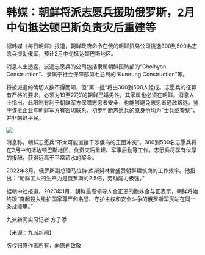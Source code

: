 # 韩媒：朝鲜将派志愿兵援助俄罗斯，2月中旬抵达顿巴斯负责灾后重建等

据韩媒《每日朝鲜》报道，朝鲜政府命令在俄的朝鲜贸易公司挑选300到500名志愿兵援助俄军，预计2月中旬抵达顿巴斯地区。

消息人士透露，派遣志愿兵的公司包括隶属朝鲜国防部的“Cholhyon Construction”、隶属于社会保障部第七总局的“Kumrung
Construction”等。

将被派遣的确切人数不得而知，但“第一批”将由300到500人组成。志愿兵的征募有严格的要求，必须为19至27岁的朝鲜已婚男性，其家属也必须在朝鲜。消息人士指出，此限制有利于朝鲜军方保障志愿者安全，也能够避免志愿者通敌叛逃。鉴于该批企业与朝鲜军方有密切联系，初步判断志愿兵的原身份均为“士兵或警察”，并非朝鲜平民。

![](https://inews.gtimg.com/newsapp_bt/0/15641879267/1000)

消息称，朝鲜志愿兵“不太可能直接干涉俄乌的正面冲突”。300到500名志愿兵将在2月中旬抵达顿巴斯地区，负责灾后重建、军事后勤等工作。志愿兵将享有优厚的报酬，获得远高于平常薪水的奖金。

2022年8月，俄罗斯副总理马拉特·库斯努林曾盛赞朝鲜建筑商的工作效率。他指出：“朝鲜工人的生产力是俄罗斯的2.5倍，劳动能力极强。”

据朝中社报道，2023年1月，朝鲜最高领导人金正恩的胞妹金与正表示，朝鲜将始终跟“奋起投入维护国家尊严和名誉、守护主权和安全斗争的俄罗斯军民站在同一条战壕里。”

九派新闻实习记者 方子添

【来源：九派新闻】

版权归原作者所有，向原创致敬


